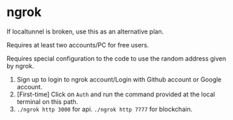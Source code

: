 # ngrok

If localtunnel is broken, use this as an alternative plan.

Requires at least two accounts/PC for free users.

Requires special configuration to the code to use the random address given by ngrok.

1. Sign up to login to ngrok account/Login with Github account or Google account.
2. [First-time] Click on `Auth` and run the command provided at the local terminal on this path.
3. `./ngrok http 3000` for api. `./ngrok http 7777` for blockchain.